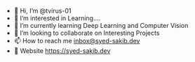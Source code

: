 - 👋 Hi, I’m @tvirus-01
- 👀 I’m interested in Learning....
- 🌱 I’m currently learning Deep Learning and Computer Vision
- 💞️ I’m looking to collaborate on Interesting Projects
- 📫 How to reach me inbox@syed-sakib.dev
- :triangular_flag_on_post: Website https://syed-sakib.dev

<!---
tvirus-01/tvirus-01 is a ✨ special ✨ repository because its `README.md` (this file) appears on your GitHub profile.
You can click the Preview link to take a look at your changes.
--->
